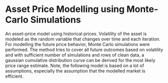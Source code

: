 <h1>Asset Price Modelling using Monte-Carlo Simulations</h1>
<p> An asset-price model using historical prices. Volatility of the asset is modeled as the random variable that changes over time and each iteration. For modelling the future price behavior, Monte Carlo simulations were performed. The method tries to cover all future outcomes based on volatility and with sufficient number of simulations and rows of clean data, a  gaussian cumulative distribution curve can be derived for the most likely price range estimate. Note, the following model is based on a lot of assumptions, especially the assumption that the modelled market is efficient.</p>
